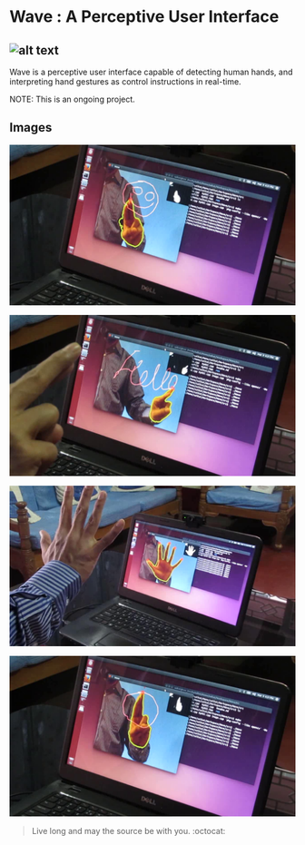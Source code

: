 Wave : A Perceptive User Interface
===============================================
![alt text](res/wave.png "Wave")
--------------------------
Wave is a perceptive user interface capable of detecting human hands, and
interpreting hand gestures as control instructions in real-time.

NOTE: This is an ongoing project.

Images
--------------------------
![alt text](res/snap1.png "Image 1")

![alt text](res/snap2.png "Image 2")

![alt text](res/snap3.png "Image 3")

![alt text](res/snap4.png "Image 4")

> Live long and may the source be with you. :octocat:
